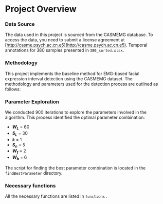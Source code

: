 # Project Overview

### Data Source
The data used in this project is sourced from the CASMEMG database. To access the data, you need to submit a license agreement at [http://casme.psych.ac.cn.e5](http://casme.psych.ac.cn.e5).
Temporal annotations for 380 samples presented in `380_sorted.xlsx`.

### Methodology
This project implements the baseline method for EMG-based facial expression interval detection using the CASMEMG dataset. The methodology and parameters used for the detection process are outlined as follows:

### Parameter Exploration
We conducted 900 iterations to explore the parameters involved in the algorithm. This process identified the optimal parameter combination:

- **$W_L$** = 60
- **$S_L$** = 30
- **$k$** = 1
- **$S_n$** = 5
- **$W_f$** = 2
- **$W_b$** = 6

The script for finding the best parameter combination is located in the `findBestParameter` directory.

### Necessary functions 
All the necessary functions are listed in `functions` .
